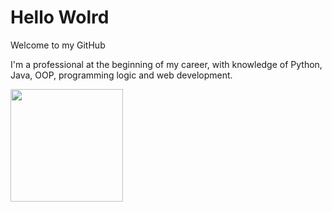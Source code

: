 <h1>
    Hello Wolrd
</h1>
    
Welcome to my GitHub

<p>
    I'm a professional at the beginning of my career, with knowledge of Python, Java, OOP, programming logic and web development.
</p>

<div>
    <img height="180em" src="https://github-readme-stats.vercel.app/api?username=AndreyPascoa&show_icons=false&theme=merko">
</div>
